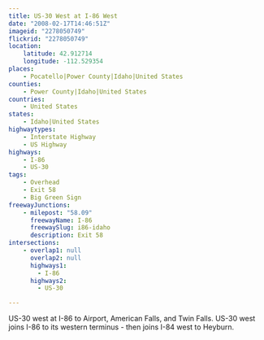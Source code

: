```yaml
---
title: US-30 West at I-86 West
date: "2008-02-17T14:46:51Z"
imageid: "2278050749"
flickrid: "2278050749"
location:
    latitude: 42.912714
    longitude: -112.529354
places:
    - Pocatello|Power County|Idaho|United States
counties:
    - Power County|Idaho|United States
countries:
    - United States
states:
    - Idaho|United States
highwaytypes:
    - Interstate Highway
    - US Highway
highways:
    - I-86
    - US-30
tags:
    - Overhead
    - Exit 58
    - Big Green Sign
freewayJunctions:
    - milepost: "58.09"
      freewayName: I-86
      freewaySlug: i86-idaho
      description: Exit 58
intersections:
    - overlap1: null
      overlap2: null
      highways1:
        - I-86
      highways2:
        - US-30

---
```

US-30 west at I-86 to Airport, American Falls, and Twin Falls.  US-30 west joins I-86 to its western terminus - then joins I-84 west to Heyburn.